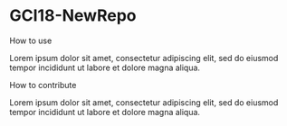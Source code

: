 # GCI18-NewRepo

How to use

Lorem ipsum dolor sit amet, consectetur adipiscing elit,
sed do eiusmod tempor incididunt ut labore et dolore magna aliqua.

How to contribute

Lorem ipsum dolor sit amet, consectetur adipiscing elit,
sed do eiusmod tempor incididunt ut labore et dolore magna aliqua.
